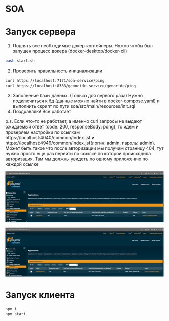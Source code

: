 # SOA

# Запуск сервера
1) Поднять все необходимые докер контейнеры. Нужно чтобы был запущен процесс докера (docker-desktop/docker-cli)
```bash
bash start.sh
```
2) Проверить правильность инициализации
```bash
curl https://localhost:7171/soa-service/ping
curl https://localhost:8383/genocide-service/genocide/ping
```
3) Заполнение базы данных.
(Только для первого раза) Нужно подключиться к бд (данные можно найти в docker-compose.yaml)
и выполнить скрипт по пути soa/src/main/resources/init.sql
4) Поздравляю! Все работает

p.s. Если что-то не работает, а именно curl запросы не выдают ожидаемый ответ (code: 200, responseBody: pong), то идем 
и проверяем настройки по ссылкам https://localhost:4040/common/index.jsf и https://localhost:4949/common/index.jsf(логин: admin, пароль: admin).
Может быть такое что после авторизации мы получим страницу 404, тут нужно просто еще раз перейти по ссылке по которой происходила авторизация.
Там мы должны увидеть по одному приложению по каждой ссылке

![https://localhost:4040/common/index.jsf](docs/images/soa-service.png)

![https://localhost:4949/common/index.jsf](docs/images/genocide-service.png)

# Запуск клиента
```
npm i
npm start
```
